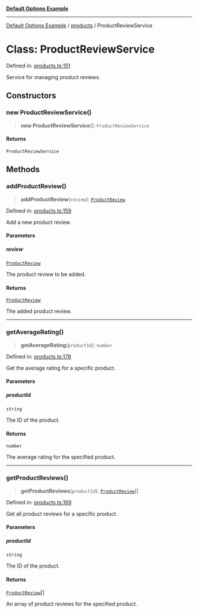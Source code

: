 [**Default Options Example**](../../README.md)

***

[Default Options Example](../../modules.md) / [products](../README.md) / ProductReviewService

# Class: ProductReviewService

Defined in: [products.ts:151](https://github.com/typedoc2md/dummy-typescript-api/blob/main/src/products.ts#L151)

Service for managing product reviews.

## Constructors

### new ProductReviewService()

> **new ProductReviewService**(): `ProductReviewService`

#### Returns

`ProductReviewService`

## Methods

### addProductReview()

> **addProductReview**(`review`): [`ProductReview`](../interfaces/ProductReview.md)

Defined in: [products.ts:159](https://github.com/typedoc2md/dummy-typescript-api/blob/main/src/products.ts#L159)

Add a new product review.

#### Parameters

##### review

[`ProductReview`](../interfaces/ProductReview.md)

The product review to be added.

#### Returns

[`ProductReview`](../interfaces/ProductReview.md)

The added product review.

***

### getAverageRating()

> **getAverageRating**(`productId`): `number`

Defined in: [products.ts:178](https://github.com/typedoc2md/dummy-typescript-api/blob/main/src/products.ts#L178)

Get the average rating for a specific product.

#### Parameters

##### productId

`string`

The ID of the product.

#### Returns

`number`

The average rating for the specified product.

***

### getProductReviews()

> **getProductReviews**(`productId`): [`ProductReview`](../interfaces/ProductReview.md)[]

Defined in: [products.ts:169](https://github.com/typedoc2md/dummy-typescript-api/blob/main/src/products.ts#L169)

Get all product reviews for a specific product.

#### Parameters

##### productId

`string`

The ID of the product.

#### Returns

[`ProductReview`](../interfaces/ProductReview.md)[]

An array of product reviews for the specified product.
